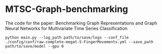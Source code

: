 # MTSC-Graph-benchmarking
The code for the paper: Benchmarking Graph Representations and Graph Neural Networks for Multivariate Time Series Classification

```shell
python main.py --log_path path/to/save/logs --conf_file ./config/conf/raw-complete-megat-5-FingerMovements.yml --save_path path/to/save/model --gpu 0
```